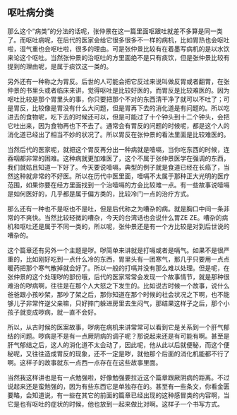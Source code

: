 ## 呕吐病分类

那么这个“病类”的分法的话呢，张仲景在这一篇里面呕跟吐就差不多算是同一类了。而呕吐病呢，在后代的医家会给它很多很多不一样的病机，比如胃热也会呕吐啦，湿气重也会呕吐啦，很多的理由。可是张仲景比较有在着墨写病机的是以水饮来论这个呕吐。当然张仲景的治呕吐的方里面绝不是只有痰饮，但是张仲景比较有提到的理由呢，是属于痰饮这一类的。

另外还有一种称之为胃反。后世的人可能会把它反过来说叫做反胃或者翻胃，在张仲景的书里头或者临床来讲，觉得呕吐是比较好医的，而胃反是比较难医的。因为呕吐比较是那个胃里头的事，你只要把那个不对的东西清干净了就可以不吐了；可是胃反，比较像是胃没有什么大问题，但是胃再下去的消化道是有问题的。所以吃进去的食物呢，吃下去的时候还可以，但是可能过了十个钟头到十二个钟头，会把它吐出来，因为食物再也下不去了。通常会有胃反的问题的时候呢，都是这个人的消化道已经出了相当不妙的状况了。所以胃反在张仲景的看法里面是比较难医的。

当然后代的医家呢，就把这个胃反再分出一种病就是噎嗝，当你吃东西的时候，连吞咽都非常的困难。这种病就更加难医了，这个不属于张仲景医学在强调的东西，我们就姑且知道一下好了。今天要说噎嗝，典型的例子就是食道已经在长癌了，当然这种就非常的不好医。所以在历代中医里面，噎嗝不太属于那种正大光明的医疗范围，如果你要在经方里面找到一个治噎嗝的方会比较难一点。有一些故事说噎嗝是如何医好的，几乎都是属于偏方类的，比较冷门一点的治疗方式。

那么还有一种也不是呕也不是吐，但是后代称之为嘈杂的病。就是胸口中间一条非常的不爽快。当然比较轻微的嘈杂，今天的台湾话也会说什么胃ZE ZE。嘈杂的病机和呕吐还是属于不同一类的，所以呢，张仲景还是有一个方比较是对到后世说的嘈杂的。

这个篇章还有另外一个主题是哕。哕简单来讲就是打嗝或者是嗝气。如果不是很严重的，比如刚好吃到一点什么冷的东西，胃里头有一团寒气，那几乎只要用一点点暖药把那个寒气散掉就会好了。所以一般的打嗝并没有那么难以处理。但是呢，在张仲景的这个处理哕的部份哦，后代的医家常常会发现一个故事情节，就是那种很难治的哕病啊，往往是在那个人大怒之下发生的。比如说古时候一个故事，说什么爸爸跟小孩吵架，那吵了架之后，那你知道在那个时候的社会状况之下啊，也不能够儿子非常忤逆父亲嘛，只好摔门躲进房里去生闷气，那结果这样子之后，那个小孩子就变成哕病，就一直不会好。

所以，从古时候的医案故事，哕病在病机来讲常常可以看到它是关系到一个肝气郁结的问题。哕病是不是有一点厥阴病的调子呢？那说起来还是有可能有啊。甚至是肝气郁结之后，这人的消化道不太会动了，因此呢，他从此以后就便秘，而这个便秘呢，又往往造成胃反的现象，还不一定是哕，就他那个后面的消化机能都不行了啊。这样子的故事就东一点西一点存在在这些故事里面。

当然我这样讲也是有一点勉强啦，好像勉强要拉近这个篇章跟厥阴病的距离。不过说起来还是蛮勉强的，因为有些东西它是单独存在的。甚至有一些条文，你看金匮要略，会知道说，有一些在其它的前面的篇章已经出现的这种感冒类的内容啊，当它是也有呕吐的症状的时候，他也放到一起来做比对啊。这样子一个书写方式。
